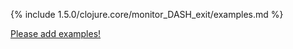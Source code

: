 {% include 1.5.0/clojure.core/monitor_DASH_exit/examples.md %}

[Please add examples!](https://github.com/arrdem/grimoire/edit/master/_includes/1.6.0/clojure.core/monitor_DASH_exit/examples.md)
